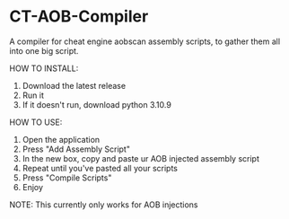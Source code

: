 # CT-AOB-Compiler
A compiler for cheat engine aobscan assembly scripts, to gather them all into one big script.

HOW TO INSTALL:
1. Download the latest release
2. Run it
3. If it doesn't run, download python 3.10.9

HOW TO USE:
1. Open the application
2. Press "Add Assembly Script"
3. In the new box, copy and paste ur AOB injected assembly script
4. Repeat until you've pasted all your scripts
5. Press "Compile Scripts"
6. Enjoy

NOTE: This currently only works for AOB injections

